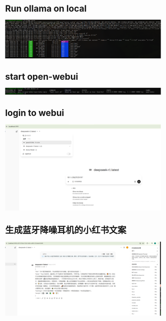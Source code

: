 # Run ollama on local

![1](image.png)

# start open-webui

![2](image-1.png)

# login to webui

![3](image-2.png)

# 生成蓝牙降噪耳机的小红书文案

![4](image-3.png)
